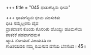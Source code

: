 +++
title = "045 ಧಾತುಗೆಟ್ಟನು ಭೀಮ"

+++
ಧಾತುಗೆಟ್ಟನು ಭೀಮ ಮುಸುಕಿತು  
ಭೀತಿ ನಮ್ಮೆಲ್ಲರನು ದೈವ  
ವ್ರಾತವಾತನ ಕೊಂಡು ಕೊನರಿತು ಹೊಯ್ದು ಹೂಮಳೆಯ  
ಪಾತಕಕೆ ಪಡವಾಗದಮಳ  
ಖ್ಯಾತಿ ನೋಯದೆ ವಿಜಯಸಿರಿ ರಾ  
ಗಾತಿಶಯದಲಿ ನಮ್ಮ ರಮಿಸುವ ದೆಸೆಯ ಬೆಸಸೆಂದ     ॥45॥